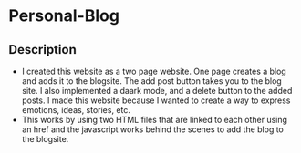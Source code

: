 # Personal-Blog

## Description

- I created this website as a two page website. One page creates a blog and adds it to the blogsite. The add post button takes you to the blog site. I also implemented a daark mode, and a delete button to the added posts. I made this website because I wanted to create a way to express emotions, ideas, stories, etc.
- This works by using two HTML files that are linked to each other using an href and the javascript works behind the scenes to add the blog to the blogsite.